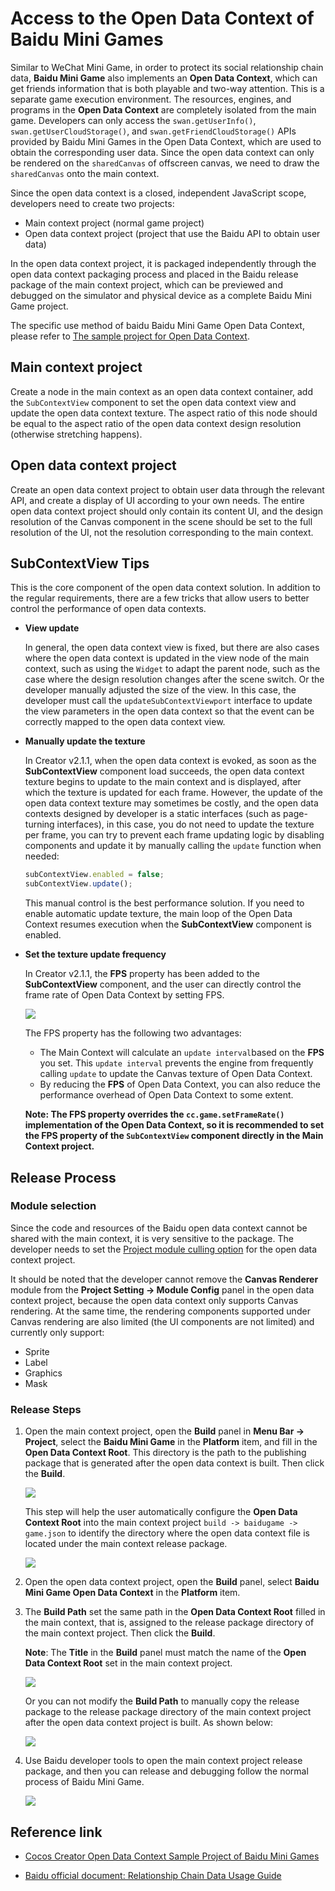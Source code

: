# Access to the Open Data Context of Baidu Mini Games

Similar to WeChat Mini Game, in order to protect its social relationship chain data, **Baidu Mini Game** also implements an **Open Data Context**, which can get friends information that is both playable and two-way attention. This is a separate game execution environment. The resources, engines, and programs in the **Open Data Context** are completely isolated from the main game. Developers can only access the `swan.getUserInfo()`, `swan.getUserCloudStorage()`, and `swan.getFriendCloudStorage()` APIs provided by Baidu Mini Games in the Open Data Context, which are used to obtain the corresponding user data. Since the open data context can only be rendered on the `sharedCanvas` of offscreen canvas, we need to draw the `sharedCanvas` onto the main context.

Since the open data context is a closed, independent JavaScript scope, developers need to create two projects:

- Main context project (normal game project)
- Open data context project (project that use the Baidu API to obtain user data)

In the open data context project, it is packaged independently through the open data context packaging process and placed in the Baidu release package of the main context project, which can be previewed and debugged on the simulator and physical device as a complete Baidu Mini Game project.

The specific use method of baidu Baidu Mini Game Open Data Context, please refer to [The sample project for Open Data Context](https://github.com/cocos-creator/demo-baidu-subdomain).

## Main context project

Create a node in the main context as an open data context container, add the `SubContextView` component to set the open data context view and update the open data context texture. The aspect ratio of this node should be equal to the aspect ratio of the open data context design resolution (otherwise stretching happens).

## Open data context project

Create an open data context project to obtain user data through the relevant API, and create a display of UI according to your own needs. The entire open data context project should only contain its content UI, and the design resolution of the Canvas component in the scene should be set to the full resolution of the UI, not the resolution corresponding to the main context.

## SubContextView Tips

This is the core component of the open data context solution. In addition to the regular requirements, there are a few tricks that allow users to better control the performance of open data contexts.

- **View update**

  In general, the open data context view is fixed, but there are also cases where the open data context is updated in the view node of the main context, such as using the `Widget` to adapt the parent node, such as the case where the design resolution changes after the scene switch. Or the developer manually adjusted the size of the view. In this case, the developer must call the `updateSubContextViewport` interface to update the view parameters in the open data context so that the event can be correctly mapped to the open data context view.

- **Manually update the texture**

  In Creator v2.1.1, when the open data context is evoked, as soon as the **SubContextView** component load succeeds, the open data context texture begins to update to the main context and is displayed, after which the texture is updated for each frame. However, the update of the open data context texture may sometimes be costly, and the open data contexts designed by developer is a static interfaces (such as page-turning interfaces), in this case, you do not need to update the texture per frame, you can try to prevent each frame updating logic by disabling components and update it by manually calling the `update` function when needed:

  ```js
  subContextView.enabled = false;
  subContextView.update();
  ```

  This manual control is the best performance solution. If you need to enable automatic update texture, the main loop of the Open Data Context resumes execution when the **SubContextView** component is enabled.

- **Set the texture update frequency**

  In Creator v2.1.1, the **FPS** property has been added to the **SubContextView** component, and the user can directly control the frame rate of Open Data Context by setting FPS.

  ![](./publish-baidugame/subcontext.png)

  The FPS property has the following two advantages:

  - The Main Context will calculate an `update interval` ​​based on the **FPS** you set. This `update interval` prevents the engine from frequently calling `update` to update the Canvas texture of Open Data Context. 
  - By reducing the **FPS** of Open Data Context, you can also reduce the performance overhead of Open Data Context to some extent.

  **Note: The FPS property overrides the `cc.game.setFrameRate()` implementation of the Open Data Context, so it is recommended to set the FPS property of the `SubContextView` component directly in the Main Context project.**

## Release Process

### Module selection

Since the code and resources of the Baidu open data context cannot be shared with the main context, it is very sensitive to the package. The developer needs to set the [Project module culling option](../getting-started/basics/editor-panels/project-settings.md) for the open data context project.

It should be noted that the developer cannot remove the **Canvas Renderer** module from the **Project Setting -> Module Config** panel in the open data context project, because the open data context only supports Canvas rendering. At the same time, the rendering components supported under Canvas rendering are also limited (the UI components are not limited) and currently only support:

- Sprite
- Label
- Graphics
- Mask

### Release Steps

1. Open the main context project, open the **Build** panel in **Menu Bar -> Project**, select the **Baidu Mini Game** in the **Platform** item, and fill in the **Open Data Context Root**. This directory is the path to the publishing package that is generated after the open data context is built. Then click the **Build**.

    ![](./publish-baidugame/maintest-build.png)

    This step will help the user automatically configure the **Open Data Context Root** into the main context project `build -> baidugame -> game.json` to identify the directory where the open data context file is located under the main context release package.

    ![](./publish-baidugame/game-json.png)

2. Open the open data context project, open the **Build** panel, select **Baidu Mini Game Open Data Context** in the **Platform** item.

3. The **Build Path** set the same path in the **Open Data Context Root** filled in the main context, that is, assigned to the release package directory of the main context project. Then click the **Build**.

    **Note**: The **Title** in the **Build** panel must match the name of the **Open Data Context Root** set in the main context project.

    ![](./publish-baidugame/open-data-project-build.png)

    Or you can not modify the **Build Path** to manually copy the release package to the release package directory of the main context project after the open data context project is built. As shown below:

    ![](./publish-baidugame/open-data-project-package.png)

4. Use Baidu developer tools to open the main context project release package, and then you can release and debugging follow the normal process of Baidu Mini Game.

    ![](./publish-baidugame/open-data-project-preview.png)

## Reference link

- [Cocos Creator Open Data Context Sample Project of Baidu Mini Games](https://github.com/cocos-creator/demo-baidu-subdomain)

- [Baidu official document: Relationship Chain Data Usage Guide](https://smartprogram.baidu.com/docs/game/tutorials/open_api/guide/#%E5%BC%80%E6%94%BE%E6%95%B0%E6%8D%AE%E5%9F%9F)
